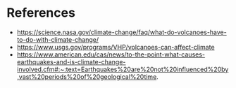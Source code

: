 # References
- https://science.nasa.gov/climate-change/faq/what-do-volcanoes-have-to-do-with-climate-change/
- https://www.usgs.gov/programs/VHP/volcanoes-can-affect-climate
- https://www.american.edu/cas/news/to-the-point-what-causes-earthquakes-and-is-climate-change-involved.cfm#:~:text=Earthquakes%20are%20not%20influenced%20by,vast%20periods%20of%20geological%20time.